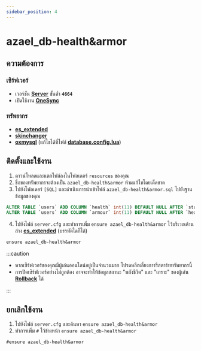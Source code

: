 ```yaml
---
sidebar_position: 4
---
```


# azael_db-health&armor

## ความต้องการ

### เซิร์ฟเวอร์

- เวอร์ชัน **[Server](https://runtime.fivem.net/artifacts/fivem/build_server_windows/master)** ขั้นต่ำ **`4664`**
- เปิดใช้งาน **[OneSync](https://docs.fivem.net/docs/scripting-reference/onesync)**

### ทรัพยากร

- **[es_extended](https://github.com/esx-framework/esx-legacy/tree/main/%5Besx%5D/es_extended)**
- **[skinchanger](https://github.com/esx-framework/esx-legacy/tree/main/%5Besx%5D/skinchanger)**
- **[oxmysql](https://github.com/overextended/oxmysql)** (แก้ไขได้ที่ไฟล์ **[database.config.lua](./config/database)**)

## ติดตั้งและใช้งาน

1. ดาวน์โหลดและแตกไฟล์ลงในโฟลเดอร์ `resources` ของคุณ
2. ชื่อของทรัพยากรจะต้องเป็น `azael_db-health&armor` ห้ามแก้ไขโดยเด็ดขาด
3. ไปยังโฟลเดอร์ `[SQL]` และดำเนินการนำเข้าไฟล์ `azael_db-health&armor.sql` ไปยังฐานข้อมูลของคุณ

```sql  title="azael_db-health&armor.sql"
ALTER TABLE `users` ADD COLUMN `health` int(11) DEFAULT NULL AFTER `status`;
ALTER TABLE `users` ADD COLUMN `armour` int(11) DEFAULT NULL AFTER `health`;
```

4. ไปยังไฟล์ `server.cfg` และทำการเพิ่ม `ensure azael_db-health&armor` ไว้บริเวณด้านล่าง **[es_extended](https://github.com/esx-framework/esx-legacy/tree/main/%5Besx%5D/es_extended)** (บรรทัดใดก็ได้)

```diff  title="server.cfg"
ensure azael_db-health&armor
```

:::caution

- หากเซิร์ฟเวอร์ของคุณมีผู้เล่นออนไลน์อยู่เป็นจำนวนมาก โปรดหลีกเลี่ยงการรีสตาร์ททรัพยากรนี้
- การปิดเซิร์ฟเวอร์อย่างไม่ถูกต้อง อาจจะทำให้ข้อมูลสถานะ "พลังชีวิต" และ "เกราะ" ของผู้เล่น **[Rollback](https://en.wikipedia.org/wiki/Rollback_(data_management))** ได้

:::

## ยกเลิกใช้งาน

1. ไปยังไฟล์ `server.cfg` และค้นหา `ensure azael_db-health&armor`
2. ทำการเพิ่ม `#` ไว้ข้างหน้า `ensure azael_db-health&armor`

```diff  title="server.cfg"
#ensure azael_db-health&armor
```

